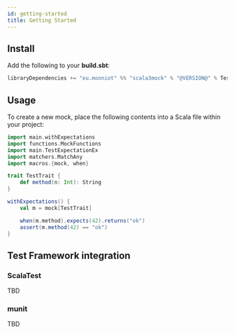 ```yaml
---
id: getting-started
title: Getting Started
---
```


## Install

Add the following to your **build.sbt**:
```scala
libraryDependencies += "eu.monniot" %% "scala3mock" % "@VERSION@" % Test
```

## Usage

To create a new mock, place the following contents into a Scala file within your project:

```scala mdoc
import main.withExpectations
import functions.MockFunctions
import main.TestExpectationEx
import matchers.MatchAny
import macros.{mock, when}

trait TestTrait {
    def method(n: Int): String
}

withExpectations() {
    val m = mock[TestTrait]

    when(m.method).expects(42).returns("ok")
    assert(m.method(42) == "ok")
}
```

## Test Framework integration

### ScalaTest

TBD

### munit

TBD
